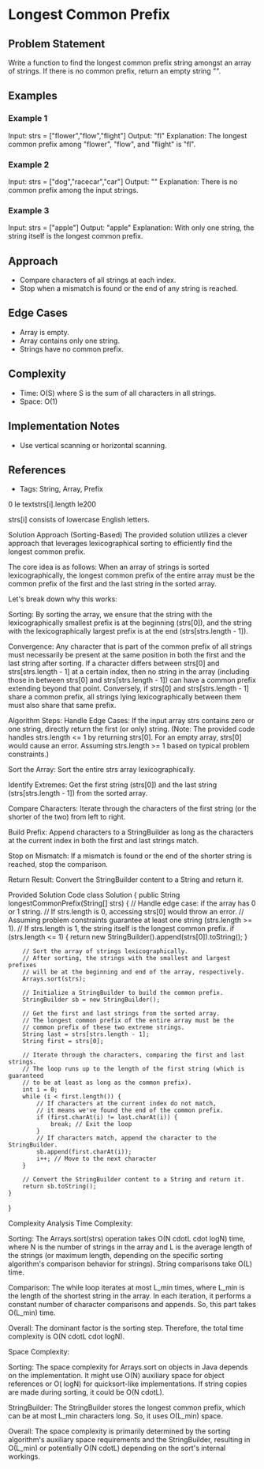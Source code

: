 # Longest Common Prefix

## Problem Statement

Write a function to find the longest common prefix string amongst an array of strings.
If there is no common prefix, return an empty string "".

## Examples

### Example 1

Input: strs = ["flower","flow","flight"]
Output: "fl"
Explanation: The longest common prefix among "flower", "flow", and "flight" is "fl".

### Example 2

Input: strs = ["dog","racecar","car"]
Output: ""
Explanation: There is no common prefix among the input strings.

### Example 3

Input: strs = ["apple"]
Output: "apple"
Explanation: With only one string, the string itself is the longest common prefix.

## Approach

- Compare characters of all strings at each index.
- Stop when a mismatch is found or the end of any string is reached.

## Edge Cases

- Array is empty.
- Array contains only one string.
- Strings have no common prefix.

## Complexity

- Time: O(S) where S is the sum of all characters in all strings.
- Space: O(1)

## Implementation Notes

- Use vertical scanning or horizontal scanning.

## References

- Tags: String, Array, Prefix

0
le
textstrs[i].length
le200

strs[i] consists of lowercase English letters.

Solution Approach (Sorting-Based)
The provided solution utilizes a clever approach that leverages lexicographical sorting to efficiently find the longest common prefix.

The core idea is as follows:
When an array of strings is sorted lexicographically, the longest common prefix of the entire array must be the common prefix of the first and the last string in the sorted array.

Let's break down why this works:

Sorting: By sorting the array, we ensure that the string with the lexicographically smallest prefix is at the beginning (strs[0]), and the string with the lexicographically largest prefix is at the end (strs[strs.length - 1]).

Convergence: Any character that is part of the common prefix of all strings must necessarily be present at the same position in both the first and the last string after sorting. If a character differs between strs[0] and strs[strs.length - 1] at a certain index, then no string in the array (including those in between strs[0] and strs[strs.length - 1]) can have a common prefix extending beyond that point. Conversely, if strs[0] and strs[strs.length - 1] share a common prefix, all strings lying lexicographically between them must also share that same prefix.

Algorithm Steps:
Handle Edge Cases: If the input array strs contains zero or one string, directly return the first (or only) string. (Note: The provided code handles strs.length <= 1 by returning strs[0]. For an empty array, strs[0] would cause an error. Assuming strs.length >= 1 based on typical problem constraints.)

Sort the Array: Sort the entire strs array lexicographically.

Identify Extremes: Get the first string (strs[0]) and the last string (strs[strs.length - 1]) from the sorted array.

Compare Characters: Iterate through the characters of the first string (or the shorter of the two) from left to right.

Build Prefix: Append characters to a StringBuilder as long as the characters at the current index in both the first and last strings match.

Stop on Mismatch: If a mismatch is found or the end of the shorter string is reached, stop the comparison.

Return Result: Convert the StringBuilder content to a String and return it.

Provided Solution Code
class Solution {
public String longestCommonPrefix(String[] strs) {
// Handle edge case: if the array has 0 or 1 string.
// If strs.length is 0, accessing strs[0] would throw an error.
// Assuming problem constraints guarantee at least one string (strs.length >= 1).
// If strs.length is 1, the string itself is the longest common prefix.
if (strs.length <= 1) {
return new StringBuilder().append(strs[0]).toString();
}

        // Sort the array of strings lexicographically.
        // After sorting, the strings with the smallest and largest prefixes
        // will be at the beginning and end of the array, respectively.
        Arrays.sort(strs);

        // Initialize a StringBuilder to build the common prefix.
        StringBuilder sb = new StringBuilder();

        // Get the first and last strings from the sorted array.
        // The longest common prefix of the entire array must be the
        // common prefix of these two extreme strings.
        String last = strs[strs.length - 1];
        String first = strs[0];

        // Iterate through the characters, comparing the first and last strings.
        // The loop runs up to the length of the first string (which is guaranteed
        // to be at least as long as the common prefix).
        int i = 0;
        while (i < first.length()) {
            // If characters at the current index do not match,
            // it means we've found the end of the common prefix.
            if (first.charAt(i) != last.charAt(i)) {
                break; // Exit the loop
            }
            // If characters match, append the character to the StringBuilder.
            sb.append(first.charAt(i));
            i++; // Move to the next character
        }

        // Convert the StringBuilder content to a String and return it.
        return sb.toString();
    }

}

Complexity Analysis
Time Complexity:

Sorting: The Arrays.sort(strs) operation takes O(N
cdotL
cdot
logN) time, where N is the number of strings in the array and L is the average length of the strings (or maximum length, depending on the specific sorting algorithm's comparison behavior for strings). String comparisons take O(L) time.

Comparison: The while loop iterates at most L_min times, where L_min is the length of the shortest string in the array. In each iteration, it performs a constant number of character comparisons and appends. So, this part takes O(L_min) time.

Overall: The dominant factor is the sorting step. Therefore, the total time complexity is O(N
cdotL
cdot
logN).

Space Complexity:

Sorting: The space complexity for Arrays.sort on objects in Java depends on the implementation. It might use O(N) auxiliary space for object references or O(
logN) for quicksort-like implementations. If string copies are made during sorting, it could be O(N
cdotL).

StringBuilder: The StringBuilder stores the longest common prefix, which can be at most L_min characters long. So, it uses O(L_min) space.

Overall: The space complexity is primarily determined by the sorting algorithm's auxiliary space requirements and the StringBuilder, resulting in O(L_min) or potentially O(N
cdotL) depending on the sort's internal workings.
